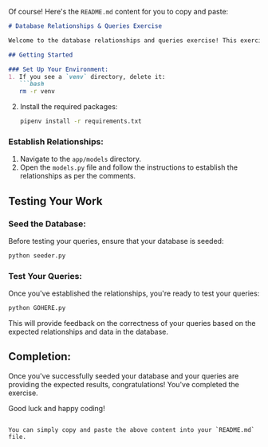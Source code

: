 Of course! Here's the `README.md` content for you to copy and paste:

```markdown
# Database Relationships & Queries Exercise

Welcome to the database relationships and queries exercise! This exercise will challenge your understanding of SQL relationships using Flask-SQLAlchemy and help you practice SQL queries using ORM techniques.

## Getting Started

### Set Up Your Environment:
1. If you see a `venv` directory, delete it:
   ```bash
   rm -r venv
   ```

2. Install the required packages:
   ```bash
   pipenv install -r requirements.txt
   ```

### Establish Relationships:
1. Navigate to the `app/models` directory.
2. Open the `models.py` file and follow the instructions to establish the relationships as per the comments.

## Testing Your Work

### Seed the Database:
Before testing your queries, ensure that your database is seeded:
```bash
python seeder.py
```

### Test Your Queries:
Once you've established the relationships, you're ready to test your queries:
```bash
python GOHERE.py
```
This will provide feedback on the correctness of your queries based on the expected relationships and data in the database.

## Completion:
Once you've successfully seeded your database and your queries are providing the expected results, congratulations! You've completed the exercise.

Good luck and happy coding!
```

You can simply copy and paste the above content into your `README.md` file.
